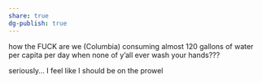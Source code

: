 ```yaml
---
share: true
dg-publish: true
---
```

how the FUCK are we (Columbia) consuming almost 120 gallons of water per capita per day when none of y’all ever wash your hands??? 

seriously… I feel like I should be on the prowel 